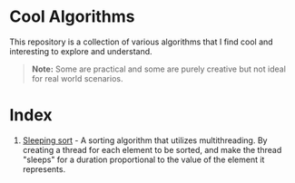 # Cool Algorithms 

This repository is a collection of various algorithms that I find cool and interesting to explore and understand. 

> **Note:** Some are practical and some are purely creative but not ideal for real world scenarios. 

# Index
1. [Sleeping sort](https://github.com/Subbu-Lakshmi-Sruthi/algo/sorting/sleep-sort.cpp) - A sorting algorithm that utilizes multithreading. By creating a thread for each element to be sorted, and make the thread "sleeps" for a duration proportional to the value of the element it represents.